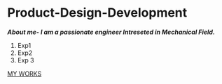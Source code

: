 # Product-Design-Development
  ***About me- I am a passionate engineer Intreseted in Mechanical Field.***
1. Exp1
2. Exp2
3. Exp 3

[MY WORKS](https://docs.google.com/presentation/d/1Jk7hkGghK2aCFYui3vsNCo4eIeS8bWtZ_hevY40h1AQ/edit?usp=sharing)

  
